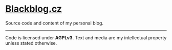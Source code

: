 # [Blackblog.cz](https://blackblog.cz/)
Source code and content of my personal blog.

---

Code is licensed under **AGPLv3**. Text and media are my intellectual property unless
stated otherwise.
